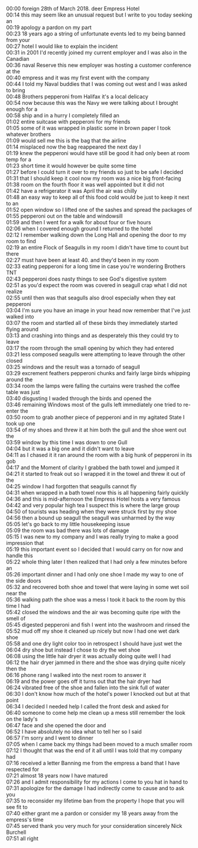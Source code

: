 
<t ms=48>00:00</t> foreign 28th of March 2018. deer Empress Hotel  <br>
<t ms=58>00:14</t> this may seem like an unusual request but I write to you today seeking an  <br>
<t ms=199>00:19</t> apology a pardon on my part  <br>
<t ms=52>00:23</t> 18 years ago a string of unfortunate events led to my being banned from your  <br>
<t ms=84>00:27</t> hotel I would like to explain the incident  <br>
<t ms=92>00:31</t> in 2001 I'd recently joined my current employer and I was also in the Canadian  <br>
<t ms=84>00:36</t> naval Reserve this new employer was hosting a customer conference at the  <br>
<t ms=86>00:40</t> empress and it was my first event with the company  <br>
<t ms=579>00:44</t> I told my Naval buddies that I was coming out west and I was asked to bring  <br>
<t ms=899>00:48</t> Brothers pepperoni from Halifax it's a local delicacy  <br>
<t ms=899>00:54</t> now because this was the Navy we were talking about I brought enough for a  <br>
<t ms=26>00:58</t> ship and in a hurry I completely filled an  <br>
<t ms=52>01:02</t> entire suitcase with pepperoni for my friends  <br>
<t ms=82>01:05</t> some of it was wrapped in plastic some in brown paper I took whatever brothers  <br>
<t ms=78>01:09</t> would sell me this is the bag that the airline  <br>
<t ms=58>01:14</t> misplaced now the bag reappeared the next day I  <br>
<t ms=979>01:19</t> knew the pepperoni would have still be good it had only been at room temp for a  <br>
<t ms=88>01:23</t> short time it would however be quite some time  <br>
<t ms=479>01:27</t> before I could turn it over to my friends so just to be safe I decided  <br>
<t ms=2>01:31</t> that I should keep it cool now my room was a nice big front-facing  <br>
<t ms=64>01:38</t> room on the fourth floor it was well appointed but it did not  <br>
<t ms=659>01:42</t> have a refrigerator it was April the air was chilly  <br>
<t ms=18>01:48</t> an easy way to keep all of this food cold would be just to keep it next to an  <br>
<t ms=38>01:52</t> open window so I lifted one of the sashes and spread the packages of  <br>
<t ms=5>01:55</t> pepperoni out on the table and windowsill  <br>
<t ms=22>01:59</t> and then I went for a walk for about four or five hours  <br>
<t ms=24>02:06</t> when I covered enough ground I returned to the hotel  <br>
<t ms=12>02:12</t> I remember walking down the Long Hall and opening the door to my room to find  <br>
<t ms=319>02:19</t> an entire Flock of Seagulls in my room I didn't have time to count but there  <br>
<t ms=36>02:27</t> must have been at least 40. and they'd been in my room  <br>
<t ms=239>02:33</t> eating pepperoni for a long time in case you're wondering Brothers TNT  <br>
<t ms=739>02:43</t> pepperoni does nasty things to see God's digestive system  <br>
<t ms=239>02:51</t> as you'd expect the room was covered in seagull crap what I did not realize  <br>
<t ms=739>02:55</t> until then was that seagulls also drool especially when they eat pepperoni  <br>
<t ms=5>03:04</t> I'm sure you have an image in your head now remember that I've just walked into  <br>
<t ms=92>03:07</t> the room and startled all of these birds they immediately started flying around  <br>
<t ms=68>03:13</t> and crashing into things and as desperately this they could try to leave  <br>
<t ms=34>03:17</t> the room through the small opening by which they had entered  <br>
<t ms=201>03:21</t> less composed seagulls were attempting to leave through the other closed  <br>
<t ms=2>03:25</t> windows and the result was a tornado of seagull  <br>
<t ms=64>03:29</t> excrement feathers pepperoni chunks and fairly large birds whipping around the  <br>
<t ms=14>03:34</t> room the lamps were falling the curtains were trashed the coffee table was just  <br>
<t ms=319>03:40</t> disgusting I waded through the birds and opened the  <br>
<t ms=319>03:46</t> remaining Windows most of the gulls left immediately one tried to re-enter the  <br>
<t ms=58>03:50</t> room to grab another piece of pepperoni and in my agitated State I took up one  <br>
<t ms=48>03:54</t> of my shoes and threw it at him both the gull and the shoe went out the  <br>
<t ms=28>03:59</t> window by this time I was down to one Gull  <br>
<t ms=92>04:04</t> but it was a big one and it didn't want to leave  <br>
<t ms=22>04:11</t> as I chased it it ran around the room with a big hunk of pepperoni in its gob  <br>
<t ms=82>04:17</t> and the Moment of clarity I grabbed the bath towel and jumped it  <br>
<t ms=959>04:21</t> it started to freak out so I wrapped it in the towel and threw it out of the  <br>
<t ms=5>04:25</t> window I had forgotten that seagulls cannot fly  <br>
<t ms=08>04:31</t> when wrapped in a bath towel now this is all happening fairly quickly  <br>
<t ms=96>04:36</t> and this is mid-afternoon the Empress Hotel hosts a very famous  <br>
<t ms=78>04:42</t> and very popular high tea I suspect this is where the large group  <br>
<t ms=22>04:50</t> of tourists was heading when they were struck first by my shoe  <br>
<t ms=04>04:56</t> then a bound up seagull the seagull was unharmed by the way  <br>
<t ms=94>05:05</t> let's go back to my little housekeeping issue  <br>
<t ms=12>05:09</t> the room was bad there was lots of damage  <br>
<t ms=66>05:15</t> I was new to my company and I was really trying to make a good impression that  <br>
<t ms=259>05:19</t> this important event so I decided that I would carry on for now and handle this  <br>
<t ms=68>05:22</t> whole thing later I then realized that I had only a few minutes before an  <br>
<t ms=58>05:26</t> important dinner and I had only one shoe I made my way to one of the side doors  <br>
<t ms=639>05:32</t> and recovered both shoe and towel that were laying in some wet soil near the  <br>
<t ms=78>05:36</t> walking path the shoe was a mess I took it back to the room by this time I had  <br>
<t ms=12>05:42</t> closed the windows and the air was becoming quite ripe with the smell of  <br>
<t ms=78>05:45</t> digested pepperoni and fish I went into the washroom and rinsed the  <br>
<t ms=32>05:52</t> mud off my shoe it cleaned up nicely but now I had one wet dark shoe  <br>
<t ms=139>05:58</t> and one dry light color too in retrospect I should have just wet the  <br>
<t ms=86>06:04</t> dry shoe but instead I chose to dry the wet shoe  <br>
<t ms=58>06:08</t> using the little hair dryer it was actually doing quite well I had  <br>
<t ms=3>06:12</t> the hair dryer jammed in there and the shoe was drying quite nicely then the  <br>
<t ms=259>06:16</t> phone rang I walked into the next room to answer it  <br>
<t ms=86>06:19</t> and the power goes off it turns out that the hair dryer had  <br>
<t ms=84>06:24</t> vibrated free of the shoe and fallen into the sink full of water  <br>
<t ms=84>06:30</t> I don't know how much of the hotel's power I knocked out but at that point  <br>
<t ms=74>06:34</t> I decided I needed help I called the front desk and asked for  <br>
<t ms=62>06:40</t> someone to come help me clean up a mess still remember the look on the lady's  <br>
<t ms=28>06:47</t> face and she opened the door and  <br>
<t ms=5>06:52</t> I have absolutely no idea what to tell her so I said  <br>
<t ms=419>06:57</t> I'm sorry and I went to dinner  <br>
<t ms=94>07:05</t> when I came back my things had been moved to a much smaller room  <br>
<t ms=78>07:12</t> I thought that was the end of it all until I was told that my company had  <br>
<t ms=02>07:16</t> received a letter Banning me from the empress a band that I have respected for  <br>
<t ms=06>07:21</t> almost 18 years now I have matured  <br>
<t ms=58>07:26</t> and I admit responsibility for my actions I come to you hat in hand to  <br>
<t ms=38>07:31</t> apologize for the damage I had indirectly come to cause and to ask you  <br>
<t ms=88>07:35</t> to reconsider my lifetime ban from the property I hope that you will see fit to  <br>
<t ms=5>07:40</t> either grant me a pardon or consider my 18 years away from the empress's time  <br>
<t ms=84>07:45</t> served thank you very much for your consideration sincerely Nick Burchell  <br>
<t ms=18>07:51</t> all right<br>
